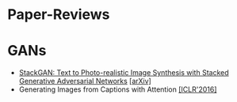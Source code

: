 # Paper-Reviews

# GANs
* [StackGAN: Text to Photo-realistic Image Synthesis with Stacked Generative Adversarial Networks](https://github.com/pkumusic/Paper-Reviews/blob/master/reviews/StackGAN.md) [[arXiv]](https://arxiv.org/abs/1612.03242)
* Generating Images from Captions with Attention [[ICLR'2016]](https://arxiv.org/abs/1511.02793)
